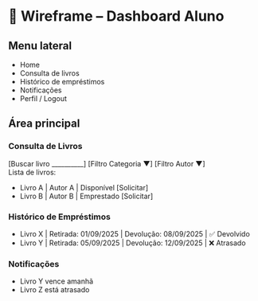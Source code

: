 # 🎨 Wireframe – Dashboard Aluno

## Menu lateral
- Home
- Consulta de livros
- Histórico de empréstimos
- Notificações
- Perfil / Logout

## Área principal
### Consulta de Livros
[Buscar livro __________] [Filtro Categoria ▼] [Filtro Autor ▼]  
Lista de livros:  
- Livro A | Autor A | Disponível [Solicitar]  
- Livro B | Autor B | Emprestado [Solicitar]

### Histórico de Empréstimos
- Livro X | Retirada: 01/09/2025 | Devolução: 08/09/2025 | ✅ Devolvido  
- Livro Y | Retirada: 05/09/2025 | Devolução: 12/09/2025 | ❌ Atrasado  

### Notificações
- Livro Y vence amanhã  
- Livro Z está atrasado
